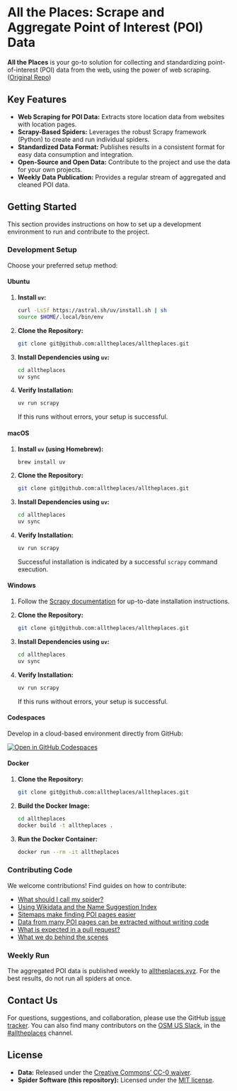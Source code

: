 # All the Places: Scrape and Aggregate Point of Interest (POI) Data

**All the Places** is your go-to solution for collecting and standardizing point-of-interest (POI) data from the web, using the power of web scraping. ([Original Repo](https://github.com/alltheplaces/alltheplaces))

## Key Features

*   **Web Scraping for POI Data:** Extracts store location data from websites with location pages.
*   **Scrapy-Based Spiders:** Leverages the robust Scrapy framework (Python) to create and run individual spiders.
*   **Standardized Data Format:** Publishes results in a consistent format for easy data consumption and integration.
*   **Open-Source and Open Data:**  Contribute to the project and use the data for your own projects.
*   **Weekly Data Publication:**  Provides a regular stream of aggregated and cleaned POI data.

## Getting Started

This section provides instructions on how to set up a development environment to run and contribute to the project.

### Development Setup

Choose your preferred setup method:

#### Ubuntu

1.  **Install `uv`:**

    ```bash
    curl -LsSf https://astral.sh/uv/install.sh | sh
    source $HOME/.local/bin/env
    ```

2.  **Clone the Repository:**

    ```bash
    git clone git@github.com:alltheplaces/alltheplaces.git
    ```

3.  **Install Dependencies using `uv`:**

    ```bash
    cd alltheplaces
    uv sync
    ```

4.  **Verify Installation:**

    ```bash
    uv run scrapy
    ```

    If this runs without errors, your setup is successful.

#### macOS

1.  **Install `uv` (using Homebrew):**

    ```bash
    brew install uv
    ```

2.  **Clone the Repository:**

    ```bash
    git clone git@github.com:alltheplaces/alltheplaces.git
    ```

3.  **Install Dependencies using `uv`:**

    ```bash
    cd alltheplaces
    uv sync
    ```

4.  **Verify Installation:**

    ```bash
    uv run scrapy
    ```

    Successful installation is indicated by a successful `scrapy` command execution.

#### Windows

1.  Follow the [Scrapy documentation](https://docs.scrapy.org/en/latest/intro/install.html#windows) for up-to-date installation instructions.
2.  **Clone the Repository:**

    ```bash
    git clone git@github.com:alltheplaces/alltheplaces.git
    ```

3.  **Install Dependencies using `uv`:**

    ```bash
    cd alltheplaces
    uv sync
    ```

4.  **Verify Installation:**

    ```bash
    uv run scrapy
    ```

    If this runs without errors, your setup is successful.

#### Codespaces

Develop in a cloud-based environment directly from GitHub:

[![Open in GitHub Codespaces](https://github.com/codespaces/badge.svg)](https://codespaces.new/alltheplaces/alltheplaces)

#### Docker

1.  **Clone the Repository:**

    ```bash
    git clone git@github.com:alltheplaces/alltheplaces.git
    ```

2.  **Build the Docker Image:**

    ```bash
    cd alltheplaces
    docker build -t alltheplaces .
    ```

3.  **Run the Docker Container:**

    ```bash
    docker run --rm -it alltheplaces
    ```

### Contributing Code

We welcome contributions! Find guides on how to contribute:

*   [What should I call my spider?](docs/SPIDER_NAMING.md)
*   [Using Wikidata and the Name Suggestion Index](docs/WIKIDATA.md)
*   [Sitemaps make finding POI pages easier](docs/SITEMAP.md)
*   [Data from many POI pages can be extracted without writing code](docs/STRUCTURED_DATA.md)
*   [What is expected in a pull request?](docs/PULL_REQUEST.md)
*   [What we do behind the scenes](docs/PIPELINES.md)

### Weekly Run

The aggregated POI data is published weekly to [alltheplaces.xyz](https://www.alltheplaces.xyz/).  For the best results, do not run all spiders at once.

## Contact Us

For questions, suggestions, and collaboration, please use the GitHub [issue tracker](https://github.com/alltheplaces/alltheplaces/issues). You can also find many contributors on the [OSM US Slack](https://slack.openstreetmap.us/), in the [#alltheplaces](https://osmus.slack.com/archives/C07EY4Y3M6F) channel.

## License

*   **Data:** Released under the [Creative Commons’ CC-0 waiver](https://creativecommons.org/publicdomain/zero/1.0/).
*   **Spider Software (this repository):** Licensed under the [MIT license](https://github.com/alltheplaces/alltheplaces/blob/master/LICENSE).